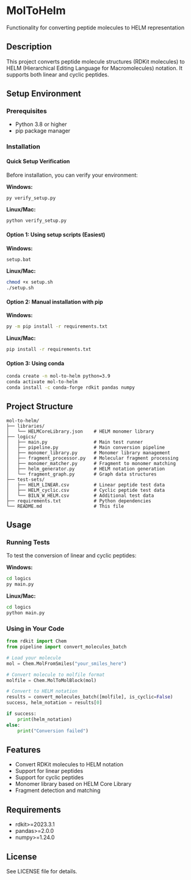# MolToHelm
Functionality for converting peptide molecules to HELM representation

## Description
This project converts peptide molecule structures (RDKit molecules) to HELM (Hierarchical Editing Language for Macromolecules) notation. It supports both linear and cyclic peptides.

## Setup Environment

### Prerequisites
- Python 3.8 or higher
- pip package manager

### Installation

#### Quick Setup Verification
Before installation, you can verify your environment:

**Windows:**
```bash
py verify_setup.py
```

**Linux/Mac:**
```bash
python verify_setup.py
```

#### Option 1: Using setup scripts (Easiest)

**Windows:**
```bash
setup.bat
```

**Linux/Mac:**
```bash
chmod +x setup.sh
./setup.sh
```

#### Option 2: Manual installation with pip
**Windows:**
```bash
py -m pip install -r requirements.txt
```

**Linux/Mac:**
```bash
pip install -r requirements.txt
```

#### Option 3: Using conda
```bash
conda create -n mol-to-helm python=3.9
conda activate mol-to-helm
conda install -c conda-forge rdkit pandas numpy
```

## Project Structure
```
mol-to-helm/
├── libraries/
│   └── HELMCoreLibrary.json    # HELM monomer library
├── logics/
│   ├── main.py                 # Main test runner
│   ├── pipeline.py             # Main conversion pipeline
│   ├── monomer_library.py      # Monomer library management
│   ├── fragment_processor.py   # Molecular fragment processing
│   ├── monomer_matcher.py      # Fragment to monomer matching
│   ├── helm_generator.py       # HELM notation generation
│   └── fragment_graph.py       # Graph data structures
├── test-sets/
│   ├── HELM_LINEAR.csv         # Linear peptide test data
│   ├── HELM_cyclic.csv         # Cyclic peptide test data
│   └── BILN_W_HELM.csv         # Additional test data
├── requirements.txt            # Python dependencies
└── README.md                   # This file
```

## Usage

### Running Tests
To test the conversion of linear and cyclic peptides:

**Windows:**
```bash
cd logics
py main.py
```

**Linux/Mac:**
```bash
cd logics
python main.py
```

### Using in Your Code
```python
from rdkit import Chem
from pipeline import convert_molecules_batch

# Load your molecule
mol = Chem.MolFromSmiles("your_smiles_here")

# Convert molecule to molfile format
molfile = Chem.MolToMolBlock(mol)

# Convert to HELM notation
results = convert_molecules_batch([molfile], is_cyclic=False)
success, helm_notation = results[0]

if success:
    print(helm_notation)
else:
    print("Conversion failed")
```

## Features
- Convert RDKit molecules to HELM notation
- Support for linear peptides
- Support for cyclic peptides
- Monomer library based on HELM Core Library
- Fragment detection and matching

## Requirements
- rdkit>=2023.3.1
- pandas>=2.0.0
- numpy>=1.24.0

## License
See LICENSE file for details.
